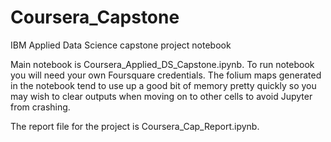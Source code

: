# Coursera_Capstone
IBM Applied Data Science capstone project notebook

Main notebook is Coursera_Applied_DS_Capstone.ipynb.
To run notebook you will need your own Foursquare credentials.
The folium maps generated in the notebook tend to use up a good bit of memory pretty quickly so you may wish to clear outputs when moving on to other cells to avoid Jupyter from crashing.

The report file for the project is Coursera_Cap_Report.ipynb.
